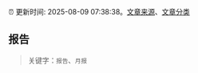 :alarm_clock: 更新时间: 2025-08-09 07:38:38。[文章来源](/README.md)、[文章分类](/TAGS.md)

## 报告


> 关键字：`报告`、`月报`



